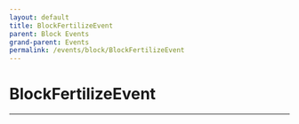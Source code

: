 ```yaml
---
layout: default
title: BlockFertilizeEvent
parent: Block Events
grand-parent: Events
permalink: /events/block/BlockFertilizeEvent
---
```


# BlockFertilizeEvent

---
